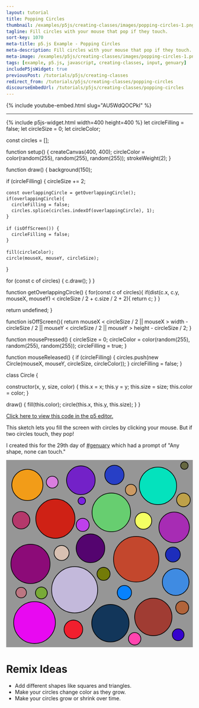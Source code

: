 ```yaml
---
layout: tutorial
title: Popping Circles
thumbnail: /examples/p5js/creating-classes/images/popping-circles-1.png
tagline: Fill circles with your mouse that pop if they touch.
sort-key: 1070
meta-title: p5.js Example - Popping Circles
meta-description: Fill circles with your mouse that pop if they touch.
meta-image: /examples/p5js/creating-classes/images/popping-circles-1.png
tags: [example, p5.js, javascript, creating-classes, input, genuary]
includeP5jsWidget: true
previousPost: /tutorials/p5js/creating-classes
redirect_from: /tutorials/p5js/creating-classes/popping-circles
discourseEmbedUrl: /tutorials/p5js/creating-classes/popping-circles
---
```


{% include youtube-embed.html slug="AU5WdQOCPkI" %}

---

{% include p5js-widget.html width=400 height=400 %}
let circleFilling = false;
let circleSize = 0;
let circleColor;

const circles = [];

function setup() {
  createCanvas(400, 400);
  circleColor = color(random(255), random(255), random(255));
  strokeWeight(2);
}

function draw() {
  background(150);

  if (circleFilling) {
    circleSize += 2;

    const overlappingCircle = getOverlappingCircle();
    if(overlappingCircle){
      circleFilling = false;
      circles.splice(circles.indexOf(overlappingCircle), 1);
    }

    if (isOffScreen()) {
      circleFilling = false;
    }

    fill(circleColor);
    circle(mouseX, mouseY, circleSize);
  }


  for (const c of circles) {
    c.draw();
  }
}

function getOverlappingCircle() {
  for(const c of circles){
    if(dist(c.x, c.y, mouseX, mouseY) <
      circleSize / 2 + c.size / 2 + 2){
      return c;
    }
  }

  return undefined;
}

function isOffScreen(){
  return mouseX < circleSize / 2 ||
         mouseX > width - circleSize / 2 ||
         mouseY < circleSize / 2 ||
         mouseY > height - circleSize / 2;
}

function mousePressed() {
  circleSize = 0;
  circleColor = color(random(255), random(255), random(255));
  circleFilling = true;
}

function mouseReleased() {
  if (circleFilling) {
    circles.push(new Circle(mouseX, mouseY, circleSize, circleColor));
  }
  circleFilling = false;
}

class Circle {

  constructor(x, y, size, color) {
    this.x = x;
    this.y = y;
    this.size = size;
    this.color = color;
  }

  draw() {
    fill(this.color);
    circle(this.x, this.y, this.size);
  }
}
</script>

[Click here to view this code in the p5 editor.](https://editor.p5js.org/KevinWorkman/sketches/yAiMP42Gs)

This sketch lets you fill the screen with circles by clicking your mouse. But if two circles touch, they pop!

I created this for the 29th day of [#genuary](https://genuary2021.github.io/) which had a prompt of "Any shape, none can touch."

![circles](/examples/p5js/creating-classes/images/popping-circles-2.png)

# Remix Ideas

- Add different shapes like squares and triangles.
- Make your circles change color as they grow.
- Make your circles grow or shrink over time.
